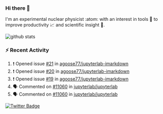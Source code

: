 ### Hi there 👋 

I'm an experimental nuclear physicist :atom: with an interest in tools :wrench: to improve productivity :chart_with_upwards_trend: and scientific insight :telescope:.

![github stats](https://github-readme-stats.vercel.app/api?username=agoose77&show_icons=true&hide_rank=true&hide_title=true&bg_color=30,e76445,904e95&text_color=efe3ec&icon_color=efe3ec)
<!--
**agoose77/agoose77** is a ✨ _special_ ✨ repository because its `README.md` (this file) appears on your GitHub profile.

Here are some ideas to get you started:

- 🔭 I’m currently working on ...
- 🌱 I’m currently learning ...
- 👯 I’m looking to collaborate on ...
- 🤔 I’m looking for help with ...
- 💬 Ask me about ...
- 📫 How to reach me: ...
- 😄 Pronouns: ...
- ⚡ Fun fact: ...
-->

### :zap: Recent Activity
<!--START_SECTION:activity-->
1. ❗️ Opened issue [#21](https://github.com/agoose77/jupyterlab-imarkdown/issues/21) in [agoose77/jupyterlab-imarkdown](https://github.com/agoose77/jupyterlab-imarkdown)
2. ❗️ Opened issue [#20](https://github.com/agoose77/jupyterlab-imarkdown/issues/20) in [agoose77/jupyterlab-imarkdown](https://github.com/agoose77/jupyterlab-imarkdown)
3. ❗️ Opened issue [#19](https://github.com/agoose77/jupyterlab-imarkdown/issues/19) in [agoose77/jupyterlab-imarkdown](https://github.com/agoose77/jupyterlab-imarkdown)
4. 🗣 Commented on [#11060](https://github.com/jupyterlab/jupyterlab/issues/11060) in [jupyterlab/jupyterlab](https://github.com/jupyterlab/jupyterlab)
5. 🗣 Commented on [#11060](https://github.com/jupyterlab/jupyterlab/issues/11060) in [jupyterlab/jupyterlab](https://github.com/jupyterlab/jupyterlab)
<!--END_SECTION:activity-->


[![Twitter Badge](https://img.shields.io/twitter/follow/agoose77?style=flat-square&logo=Twitter&logoColor=white&color=cornflowerblue)](https://twitter.com/agoose77)
